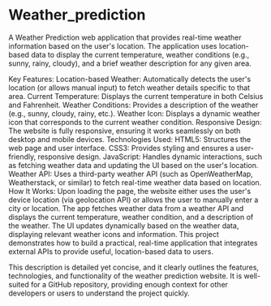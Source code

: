# Weather_prediction
A Weather Prediction web application that provides real-time weather information based on the user's location. The application uses location-based data to display the current temperature, weather conditions (e.g., sunny, rainy, cloudy), and a brief weather description for any given area.

Key Features:
Location-based Weather: Automatically detects the user's location (or allows manual input) to fetch weather details specific to that area.
Current Temperature: Displays the current temperature in both Celsius and Fahrenheit.
Weather Conditions: Provides a description of the weather (e.g., sunny, cloudy, rainy, etc.).
Weather Icon: Displays a dynamic weather icon that corresponds to the current weather condition.
Responsive Design: The website is fully responsive, ensuring it works seamlessly on both desktop and mobile devices.
Technologies Used:
HTML5: Structures the web page and user interface.
CSS3: Provides styling and ensures a user-friendly, responsive design.
JavaScript: Handles dynamic interactions, such as fetching weather data and updating the UI based on the user's location.
Weather API: Uses a third-party weather API (such as OpenWeatherMap, Weatherstack, or similar) to fetch real-time weather data based on location.
How It Works:
Upon loading the page, the website either uses the user's device location (via geolocation API) or allows the user to manually enter a city or location.
The app fetches weather data from a weather API and displays the current temperature, weather condition, and a description of the weather.
The UI updates dynamically based on the weather data, displaying relevant weather icons and information.
This project demonstrates how to build a practical, real-time application that integrates external APIs to provide useful, location-based data to users.

This description is detailed yet concise, and it clearly outlines the features, technologies, and functionality of the weather prediction website. It is well-suited for a GitHub repository, providing enough context for other developers or users to understand the project quickly.



